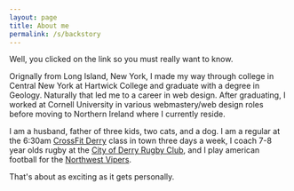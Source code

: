 ```yaml
---
layout: page
title: About me
permalink: /s/backstory
---
```

Well, you clicked on the link so you must really want to know.

Orignally from Long Island, New York, I made my way through college in Central New York at Hartwick College and graduate with a degree in Geology. Naturally that led me to a career in web design. After graduating, I worked at Cornell University in various webmastery/web design roles before moving to Northern Ireland where I currently reside.

I am a husband, father of three kids, two cats, and a dog. I am a regular at the 6:30am [CrossFit Derry](https://crossfitderry.com/) class in town three days a week, I coach 7-8 year olds rugby at the [City of Derry Rugby Club](https://www.facebook.com/CityofDerryRugby/), and I play american football for the [Northwest Vipers](https://northwestvipers.com/).

That's about as exciting as it gets personally.

